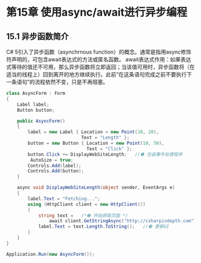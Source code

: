 # 第15章 使用async/await进行异步编程
## 15.1 异步函数简介
C# 5引入了异步函数（asynchrnous function）的概念。通常是指用async修饰符声明的，可包含await表达式的方法或匿名函数。
await表达式作用：如果表达式等待的值还不可用，那么异步函数将立即返回；当该值可用时，异步函数将（在适当的线程上）回到离开的地方继续执行。此前“在这条语句完成之前不要执行下一条语句”的流程依然不变，只是不再阻塞。
```c#
class AsyncForm : Form
{
    Label label;
    Button button;

    public AsyncForm()
    {
        label = new Label { Location = new Point(10, 20),
                            Text = "Length" };
        button = new Button { Location = new Point(10, 50),
                              Text = "Click" };
        button.Click += DisplayWebSiteLength;   //❶ 包装事件处理程序
         AutoSize = true;
        Controls.Add(label);
        Controls.Add(button);
    }

    async void DisplayWebSiteLength(object sender, EventArgs e)
    {
        label.Text = "Fetching...";
        using (HttpClient client = new HttpClient())
        {
            string text =   /*❷ 开始获取页面 */
                await client.GetStringAsync("http://csharpindepth.com");
            label.Text = text.Length.ToString();   //❸ 更新UI
        }
    }
}

Application.Run(new AsyncForm());
```